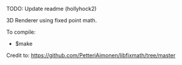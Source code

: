 TODO: Update readme (hollyhock2)

3D Renderer using fixed point math.

To compile:

- $make

Credit to:
https://github.com/PetteriAimonen/libfixmath/tree/master